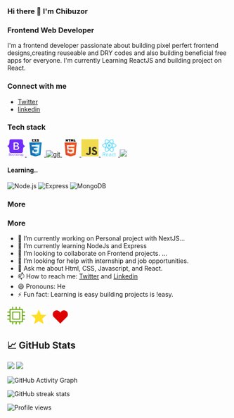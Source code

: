 ### Hi there 👋 I'm Chibuzor

### Frontend Web Developer
I'm a frontend developer passionate about building pixel perfert frontend designs,creating reuseable and DRY codes and also building beneficial free apps for everyone. I'm currently Learning ReactJS and building project on React.

### Connect with me
* [Twitter](https://twitter.com/francisobinneji)
* [linkedin](https://linkedin.com/in/chibuzor-francis-obinneji/)

### Tech stack
<p align="left">
 <a href="https://getbootstrap.com" target="_blank">
  <img src="https://raw.githubusercontent.com/devicons/devicon/master/icons/bootstrap/bootstrap-plain-wordmark.svg"  alt="bootstrap" width="40" height="40"/>
 </a>
 <a href="https://www.w3schools.com/css/" target="_blank">
  <img src="https://raw.githubusercontent.com/devicons/devicon/master/icons/css3/css3-original-wordmark.svg"  alt="css3" width="40" height="40"/>
 </a>
 <a href="https://git-scm.com/" target="_blank">
  <img src="https://www.vectorlogo.zone/logos/git-scm/git-scm-icon.svg" alt="git" width="40" height="40"/>
 </a>
 <a href="https://www.w3.org/html/" target="_blank">
  <img src="https://raw.githubusercontent.com/devicons/devicon/master/icons/html5/html5-original-wordmark.svg"  alt="html5" width="40" height="40"/>
 </a>
 <a href="https://developer.mozilla.org/en-US/docs/Web/JavaScript" target="_blank">
  <img  src="https://raw.githubusercontent.com/devicons/devicon/master/icons/javascript/javascript-original.svg" alt="javascript" width="40" height="40"/>
 </a>
 <a href="https://reactjs.org/" target="_blank">
  <img src="https://raw.githubusercontent.com/devicons/devicon/master/icons/react/react-original-wordmark.svg"  alt="react" width="40" height="40"/>
 </a>
 <a href="https://tailwindcss.com/" target="_blank">
 <img style="height:50px" src="https://www.svgrepo.com/show/374118/tailwind.svg"/>
 </a>
</p>

#### Learning..

![Node.js](https://img.shields.io/badge/Node.js-339933?style=for-the-badge&logo=nodedotjs&logoColor=white)
![Express](https://img.shields.io/badge/Express.js-000000?style=for-the-badge&logo=express&logoColor=white)
![MongoDB](https://img.shields.io/badge/MongoDB-4EA94B?style=for-the-badge&logo=mongodb&logoColor=white)
<!-- <img style="height:50px" src="https://cdn.jsdelivr.net/gh/devicons/devicon/icons/mongodb/mongodb-plain-wordmark.svg" /> -->

### More


### More

- 🔭 I’m currently working on Personal project with NextJS...
- 🌱 I’m currently learning NodeJs and Express
- 👯 I’m looking to collaborate on Frontend projects. ...
- 🤔 I’m looking for help with internship and job opportunities. 
- 💬 Ask me about Html, CSS, Javascript, and React.
- 📫 How to reach me: [Twitter](https://twitter.com/francisobinneji) and [Linkedin](https://linkedin.com/in/obinneji/)
- 😄 Pronouns: He
- ⚡ Fun fact: Learning is easy building projects is !easy.

<a href='https://docs.github.com/en/developers'><img src='https://raw.githubusercontent.com/acervenky/animated-github-badges/master/assets/devbadge.gif' width='40' height='40'></a> <a href='https://stars.github.com/'><img src='https://raw.githubusercontent.com/acervenky/animated-github-badges/master/assets/starbadge.gif' width='35' height='35'></a> <a href='https://docs.github.com/en/github/supporting-the-open-source-community-with-github-sponsors'><img src='https://raw.githubusercontent.com/acervenky/animated-github-badges/master/assets/sponsorbadge.gif' width='35' height='35'></a> 

<!-- [![Top Langs](https://github-readme-stats.vercel.app/api/top-langs/?username=obinneji)](https://github.com/anuraghazra/github-readme-stats) -->

<!-- ![GitHub stats](https://github-readme-stats.vercel.app/api?username=obinneji&show_icons=true) -->
## 📈 GitHub Stats

<a href="https://github.com/obinneji/github-readme-stats"><img height="150em" src="https://github-readme-stats.vercel.app/api/top-langs/?username=obinneji&hide=Shell,Ruby&layout=compact&theme=onedark" /></a> 
<a href="https://github.com/obinneji/github-readme-stats"><img height="150em" src="https://github-readme-stats.vercel.app/api?username=obinneji&show_icons=true&theme=onedark" /></a>
 

![GitHub Activity Graph](https://activity-graph.herokuapp.com/graph?username=obinneji)  

![GitHub streak stats](https://github-readme-streak-stats.herokuapp.com/?user=obinneji)  

![Profile views](https://gpvc.arturio.dev/obinneji)  
